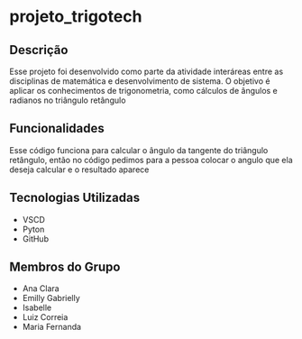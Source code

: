# projeto_trigotech
## Descrição
Esse projeto foi desenvolvido como parte da atividade interáreas entre as disciplinas de matemática e desenvolvimento de sistema. O objetivo é aplicar os conhecimentos
de trigonometria, como cálculos de ângulos e radianos no triângulo retângulo

## Funcionalidades
Esse código funciona para calcular o ângulo da tangente do triângulo retângulo, então no código pedimos para a pessoa colocar o angulo que ela deseja calcular e o resultado aparece

## Tecnologias Utilizadas
* VSCD
* Pyton
* GitHub
  
## Membros do Grupo
* Ana Clara
* Emilly Gabrielly
* Isabelle
* Luiz Correia
* Maria Fernanda
